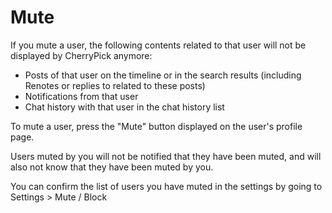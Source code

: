# Mute

If you mute a user, the following contents related to that user will not be displayed by CherryPick anymore:

* Posts of that user on the timeline or in the search results (including Renotes or replies to related to these posts)
* Notifications from that user
* Chat history with that user in the chat history list

To mute a user, press the "Mute" button displayed on the user's profile page.

Users muted by you will not be notified that they have been muted, and will also not know that they have been muted by you.

You can confirm the list of users you have muted in the settings by going to Settings > Mute / Block
